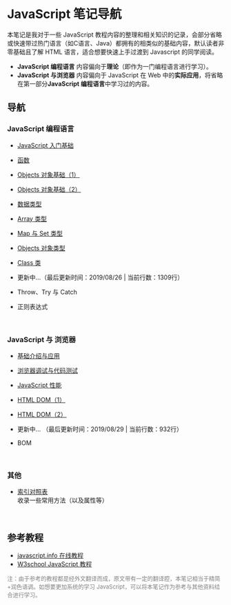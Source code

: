 # JavaScript 笔记导航

本笔记是我对于一些 JavaScript 教程内容的整理和相关知识的记录，会部分省略或快速带过热门语言（如C语言、Java）都拥有的相类似的基础内容，默认读者非零基础且了解 HTML 语言，适合想要快速上手过渡到 Javascript 的同学阅读。

- **JavaScript 编程语言** 内容偏向于**理论**（即作为一门编程语言进行学习）。
- **JavaScript 与浏览器** 内容偏向于 JavaScript 在 Web 中的**实际应用**，将省略在第一部分**JavaScript 编程语言**中学习过的内容。

## 导航

### JavaScript 编程语言

- [JavaScript 入门基础](chapter1/1.入门基础.md)

- [函数](chapter1/2.函数.md)

- [Objects 对象基础（1）](chapter1/3.Objects对象(1).md)

- [Objects 对象基础（2）](chapter1/4.Objects对象(2).md)

- [数据类型](chapter1/5.数据类型.md)

- [Array 类型](chapter1/6.Array类型.md)

- [Map 与 Set 类型](chapter1/7.Map&Set.md)

- [Objects 对象类型](chapter1/8.Objects对象类型.md)

- [Class 类](chapter1/Class类.md)

- 更新中...（最后更新时间：2019/08/26 | 当前行数：1309行）

- Throw、Try 与 Catch

- 正则表达式

<br>

### JavaScript 与 浏览器

- [基础介绍与应用](chapter2/1.简介.md)

- [浏览器调试与代码测试](chapter2/调试与测试.md)

- [JavaScript 性能](chapter2/性能.md)

- [HTML DOM（1）](chapter2/html-dom(1).md)

- [HTML DOM（2）](chapter2/html-dom(2).md)

- 更新中... （最后更新时间：2019/08/29 | 当前行数：932行）

- BOM

<br>

### 其他

- [索引对照表](索引对照表.md)  
  收录一些常用方法（以及属性等）

<br>

## 参考教程

- [javascript.info 在线教程](https://zh.javascript.info)
- [W3school JavaScript 教程](https://www.w3school.com.cn/js/index.asp)

<font size=2 color=gray>注：由于参考的教程都是经外文翻译而成，原文带有一定的翻译腔，本笔记相当于精简+润色语调。如想要更加系统的学习 JavaScript，可以将本笔记作为参考与其他资料结合进行学习。</font>
